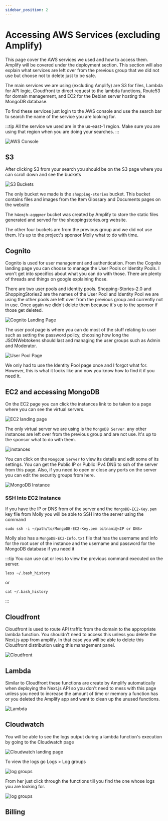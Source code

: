 ```yaml
---
sidebar_position: 2
---
```


# Accessing AWS Services (excluding Amplify)

This page cover the AWS services we used and how to access them.
Amplify will be covered under the deployment section. This section
will also explain what services are left over from the previous group
that we did not use but choose not to delete just to be safe.

The main services we are using (excluding Amplify) are S3 for files, Lambda for API logic,
Cloudfront to direct request to the lambda functions, Route53 for domain management, and
EC2 for the Debian server hosting the MongoDB database.

To find these services just login to the AWS console and use the search bar to search the name
of the service you are looking for.

:::tip
All the service we used are in the us-east-1 region. Make sure you are using that region
when you are doing your searches.
:::

![AWS Console](/img/aws-console.png)

## S3

After clicking S3 from your search you should be on the S3 page where you can scroll down and see the buckets

![S3 Buckets](/img/S3-buckets.png)

The only bucket we made is the `shopping-stories` bucket. This bucket contains files and images from the Item
Glossary and Documents pages on the website

The `h4emjh-aqqgmer` bucket was created by Amplify to store the static files generated and served for the
shoppingstories.org website.

The other four buckets are from the previous group and we did not use them. It's up to
the project's sponsor Molly what to do with time.

## Cognito

Cognito is used for user management and authentication. From the Cognito landing page
you can choose to manage the User Pools or Identity Pools. I won't get into specifics about
what you can do with those. There are plenty of threads and things on google explaining those.

There are two user pools and identity pools. Shopping-Stories-2.0 and ShoppingStories2 are the names
of the User Pool and Identity Pool we are using the other pools are left over from the previous group
and currently not in use. Once again we didn't delete them because it's up to the sponsor if those
get deleted.

![Cognito Landing Page](/img/cognito-landing.png)

The user pool page is where you can do most of the stuff relating to user such as setting the password policy,
choosing how long the JSONWebtokens should last and managing the user groups such as Admin and Moderator.

![User Pool Page](/img/user-pool-page.png)

We only had to use the Identity Pool page once and I forgot what for. However, this is what it looks like
and now you know how to find it if you need it.

## EC2 and accessing MongoDB

On the EC2 page you can click the instances link to be taken to a page where you can see the virtual servers.

![EC2 landing page](/img/ec2-page.png)

The only virtual server we are using is the `MongoDB Server`.
any other instances are left over from the previous group and are not use. It's up to the sponsor what to do
with them.

![instances](/img/Instance.png)

You can click on the `MongoDB Server` to view its details and edit some of its settings.
You can get the Public IP or Public IPv4 DNS to ssh of the server from this page.
Also, if you need to open or close any ports on the server you can edit the security groups from here.

![MongoDB Instance](/img/MongoDB-instance-page.png)

### SSH Into EC2 Instance

If you have the IP or DNS from of the server and the `MongoDB-EC2-Key.pem` key file from Molly
you will be able to SSH into the server using the command

```
sudo ssh -i ~/path/to/MongoDB-EC2-Key.pem bitnami@<IP or DNS>
```

Molly also has a `MongoDB-EC2-Info.txt` file that has the username and info for the root user of
the instance and the username and password for the MongoDB database if you need it

:::tip
You can use cat or less to view the previous command executed on the server.
```
less ~/.bash_history
```
or
```
cat ~/.bash_history
```
:::

## Cloudfront

Cloudfront is used to route API traffic from the domain to the appropriate lambda function.
You shouldn't need to access this unless you delete the Next.js app from amplify. In that case
you will be able to delete this Cloudfront distribution using this management panel.

![Cloudfront](/img/Cloudfront.png)

## Lambda

Similar to Cloudfront these functions are create by Amplify automatically when deploying the Next.js
API so you don't need to mess with this page unless you need to increase the amount of time or memory
a function has or you deleted the Amplify app and want to clean up the unused functions.

![Lambda](/img/Lambda.png)

## Cloudwatch

You will be able to see the logs output during a lambda function's execution by going to the Cloudwatch page

![Cloudwatch landing page](/img/Cloudwatch-1.png)

To view the logs go Logs > Log groups

![log groups](/img/Cloudwatch-2.png)

From her just click through the functions till you find the one whose logs you are looking for.

![log groups](/img/Cloudwatch-3.png)

## Billing